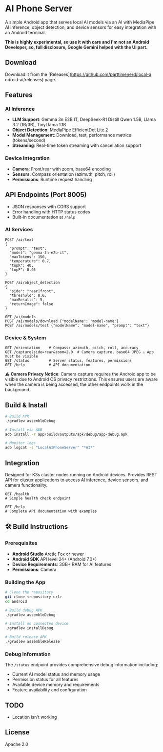 # AI Phone Server

A simple Android app that serves local AI models via an AI with 
MediaPipe AI inference, object detection, and device sensors for easy integration
with an Android terminal.

**This is highly experimental, so use it with care and I'm not an Android Developer, so, 
full disclosure, Google Gemini helped with the UI part.**

## Download

Download it from the [Releases](https://github.com/parttimenerd/local-a ndroid-ai/releases) page.

## Features

### AI Inference
- **LLM Support**: Gemma 3n E2B IT, DeepSeek-R1 Distill Qwen 1.5B, Llama 3.2 (1B/3B), TinyLlama 1.1B
- **Object Detection**: MediaPipe EfficientDet Lite 2
- **Model Management**: Download, test, performance metrics (tokens/second)
- **Streaming**: Real-time token streaming with cancellation support

### Device Integration
- **Camera**: Front/rear with zoom, base64 encoding
- **Sensors**: Compass orientation (azimuth, pitch, roll)
- **Permissions**: Runtime request handling

## API Endpoints (Port 8005)

- JSON responses with CORS support
- Error handling with HTTP status codes
- Built-in documentation at `/help`

### AI Services
```http
POST /ai/text
{
  "prompt": "text",
  "model": "gemma-3n-e2b-it", 
  "maxTokens": 150,
  "temperature": 0.7,
  "topK": 40,
  "topP": 0.95
}
```

```http
POST /ai/object_detection
{
  "side": "rear|front",
  "threshold": 0.6,
  "maxResults": 5,
  "returnImage": false
}
```

```http
GET /ai/models
POST /ai/models/download {"modelName": "model-name"}
POST /ai/models/test {"modelName": "model-name", "prompt": "text"}
```

### Device & System
```http
GET /orientation    # Compass: azimuth, pitch, roll, accuracy  
GET /capture?side=rear&zoom=2.0  # Camera capture, base64 JPEG ⚠️ App must be visible
GET /status         # Server status, features, permissions
GET /help           # API documentation
```

⚠️ **Camera Privacy Notice**: Camera capture requires the Android app to be visible due to Android OS privacy restrictions. This ensures users are aware when the camera is being accessed, the other endpoints work in the background.

## Build & Install

```bash
# Build APK
./gradlew assembleDebug

# Install via ADB
adb install -r app/build/outputs/apk/debug/app-debug.apk

# Monitor logs
adb logcat -s "LocalAIPhoneServer" "*AI*"
```

## Integration

Designed for K3s cluster nodes running on Android devices. Provides REST API for cluster applications to access AI inference, device sensors, and camera functionality.

```http
GET /health
# Simple health check endpoint
```

```http
GET /help
# Complete API documentation with examples
```

## 🛠️ Build Instructions

### Prerequisites
- **Android Studio** Arctic Fox or newer
- **Android SDK** API level 24+ (Android 7.0+)
- **Device Requirements**: 3GB+ RAM for AI features
- **Permissions**: Camera

### Building the App
```bash
# Clone the repository
git clone <repository-url>
cd android

# Build debug APK
./gradlew assembleDebug

# Install on connected device  
./gradlew installDebug

# Build release APK
./gradlew assembleRelease
```

### Debug Information
The `/status` endpoint provides comprehensive debug information including:
- Current AI model status and memory usage
- Permission status for all features
- Available device memory and requirements
- Feature availability and configuration

## TODO
- Location isn't working

## License
Apache 2.0